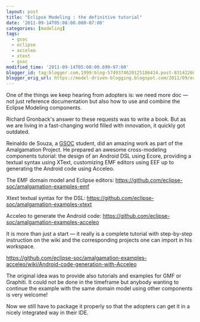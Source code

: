 ```yaml
---
layout: post
title: "Eclipse Modeling : the definitive tutorial"
date: '2011-09-14T05:08:00.000-07:00'
categories: [modeling]
tags:
  - gsoc
  - eclipse
  - acceleo
  - xtext
  - gsoc
modified_time: '2011-09-14T05:08:00.699-07:00'
blogger_id: tag:blogger.com,1999:blog-5749374620125186414.post-8314226034257898745
blogger_orig_url: https://model-driven-blogging.blogspot.com/2011/09/eclipse-modeling-definitive-tutorial.html
---
```


One of the things we keep hearing from adopters is: we need more doc — not just reference documentation but also how to use and combine the Eclipse Modeling components.

Richard Gronback's answer to these requests was to write a book. But as we are living in a fast-changing world filled with innovation, it quickly got outdated.

Reinaldo de Souza, a [GSOC](https://wiki.eclipse.org/Google_Summer_of_Code) student, did an amazing work as part of the Amalgamation Project. He prepared an awesome cross-modeling components tutorial: the design of an Android DSL using Ecore, providing a textual syntax using XText, customizing EMF editors using EEF up to generating the Android code using Acceleo.

The EMF domain model and Eclipse editors:
https://github.com/eclipse-soc/amalgamation-examples-emf

Xtext textual syntax for the DSL:
https://github.com/eclipse-soc/amalgamation-examples-xtext

Acceleo to generate the Android code:
https://github.com/eclipse-soc/amalgamation-examples-acceleo

It is more than just a start — it really is a complete tutorial with step-by-step instruction on the wiki and the corresponding projects one can import in his workspace.

https://github.com/eclipse-soc/amalgamation-examples-acceleo/wiki/Android-code-generation-with-Acceleo

The original idea was to provide also tutorials and examples for GMF or Graphiti. It could not be done in the timeframe but anybody wanting to continue the example with the same domain model using other components is very welcome!

Now we still have to package it properly so that the adopters can get it in a nicely integrated way in their IDE.

